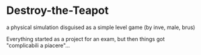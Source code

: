 # Destroy-the-Teapot
a physical simulation disguised as a simple level game
(by inve, male, brus)

Everything started as a project for an exam, but then things got "complicabili a piacere"...
